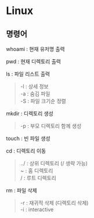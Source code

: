# Linux
명령어
---
whoami : 현재 유저명 출력  

pwd : 현재 디렉토리 출력  

ls : 파일 리스트 출력  
> -l : 상세 정보  
  -a : 숨김 파일  
  -S : 파일 크기순 정렬  

mkdir : 디렉토리 생성 
> -p : 부모 디렉토리 함께 생성  

touch : 빈 파일 생성  

cd : 디렉토리 이동  
> ../  : 상위 디렉토리 (/ 생략 가능)  
  ~ : 홈 디렉토리  
  / : 루트 디렉토리  

rm : 파일 삭제
> -r : 재귀적 삭제 (디렉토리 삭제)  
  -i : interactive  



